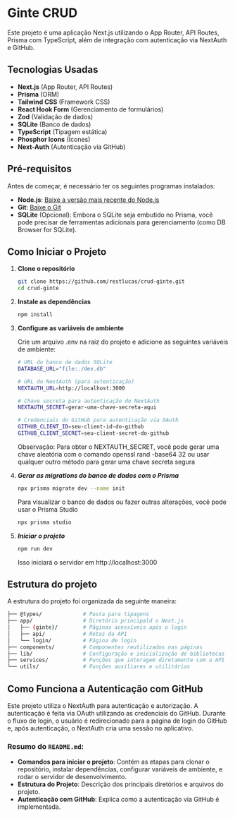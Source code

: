 # Ginte CRUD

Este projeto é uma aplicação Next.js utilizando o App Router, API Routes, Prisma com TypeScript, além de integração com autenticação via NextAuth e GitHub.

## Tecnologias Usadas

- **Next.js** (App Router, API Routes)
- **Prisma** (ORM)
- **Tailwind CSS** (Framework CSS)
- **React Hook Form** (Gerenciamento de formulários)
- **Zod** (Validação de dados)
- **SQLite** (Banco de dados)
- **TypeScript** (Tipagem estática)
- **Phosphor Icons** (Ícones)
- **Next-Auth** (Autenticação via GitHub)

## Pré-requisitos

Antes de começar, é necessário ter os seguintes programas instalados:

- **Node.js**: [Baixe a versão mais recente do Node.js](https://nodejs.org/)
- **Git**: [Baixe o Git](https://git-scm.com/)
- **SQLite** (Opcional): Embora o SQLite seja embutido no Prisma, você pode precisar de ferramentas adicionais para gerenciamento (como DB Browser for SQLite).

## Como Iniciar o Projeto

1. **Clone o repositório**

   ```bash
   git clone https://github.com/restlucas/crud-ginte.git
   cd crud-ginte
   ```

2. **Instale as dependências**
    ```bash
    npm install
    ```

3. **Configure as variáveis de ambiente**

    Crie um arquivo .env na raiz do projeto e adicione as seguintes variáveis de ambiente:
    ```bash
    # URL do banco de dados SQLite
    DATABASE_URL="file:./dev.db"

    # URL do NextAuth (para autenticação)
    NEXTAUTH_URL=http://localhost:3000

    # Chave secreta para autenticação do NextAuth
    NEXTAUTH_SECRET=gerar-uma-chave-secreta-aqui

    # Credenciais do GitHub para autenticação via OAuth
    GITHUB_CLIENT_ID=seu-client-id-do-github
    GITHUB_CLIENT_SECRET=seu-client-secret-do-github
    ```

    Observação: Para obter o NEXTAUTH_SECRET, você pode gerar uma chave aleatória com o comando openssl rand -base64 32 ou usar qualquer outro método para gerar uma chave secreta segura

4. ***Gerar as migrations do banco de dados com o Prisma***
    ```bash
    npx prisma migrate dev --name init
    ```

    Para visualizar o banco de dados ou fazer outras alterações, você pode usar o Prisma Studio
    ```bash
    npx prisma studio
    ```

5. ***Iniciar o projeto***
    ```bash
    npm run dev
    ```

    Isso iniciará o servidor em http://localhost:3000


## Estrutura do projeto

A estrutura do projeto foi organizada da seguinte maneira:

```bash
├── @types/             # Pasta para tipagens  
├── app/                # Diretório principald o Next.js
│   ├── (ginte)/        # Páginas acessíveis após o login
│   ├── api/            # Rotas da API 
│   └── login/          # Página de login
├── components/         # Componentes reutilizados nas páginas    
├── lib/                # Configuração e inicialização de bibliotecas
├── services/           # Funções que interagem diretamente com a API
└── utils/              # Funções auxiliares e utilitárias
```

## Como Funciona a Autenticação com GitHub

Este projeto utiliza o NextAuth para autenticação e autorização. A autenticação é feita via OAuth utilizando as credenciais do GitHub. Durante o fluxo de login, o usuário é redirecionado para a página de login do GitHub e, após autenticação, o NextAuth cria uma sessão no aplicativo.



### Resumo do `README.md`:

- **Comandos para iniciar o projeto**: Contém as etapas para clonar o repositório, instalar dependências, configurar variáveis de ambiente, e rodar o servidor de desenvolvimento.
- **Estrutura do Projeto**: Descrição dos principais diretórios e arquivos do projeto.
- **Autenticação com GitHub**: Explica como a autenticação via GitHub é implementada.
